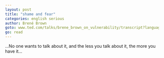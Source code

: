 ```yaml
---
layout: post
title: "shame and fear"
categories: english serious
author: Brené Brown
goto: www.ted.com/talks/brene_brown_on_vulnerability/transcript?language=en#t-278869?ref=speak.junglestar.org
go: read
---
```

...No one wants to talk about it, and the less you talk about it, the more you have it...
